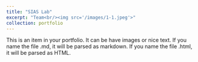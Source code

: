 ```yaml
---
title: "SIAS Lab"
excerpt: "Team<br/><img src='/images/1-1.jpeg'>"
collection: portfolio
---
```


This is an item in your portfolio. It can be have images or nice text. If you name the file .md, it will be parsed as markdown. If you name the file .html, it will be parsed as HTML. 
